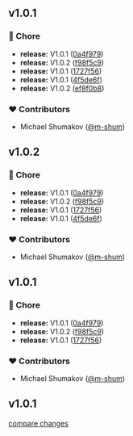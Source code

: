 
## v1.0.1


### 🏡 Chore

- **release:** V1.0.1 ([0a4f979](https://github.com/m-shum/nuxt-helper-utils/commit/0a4f979))
- **release:** V1.0.2 ([f98f5c9](https://github.com/m-shum/nuxt-helper-utils/commit/f98f5c9))
- **release:** V1.0.1 ([1727f56](https://github.com/m-shum/nuxt-helper-utils/commit/1727f56))
- **release:** V1.0.1 ([4f5de6f](https://github.com/m-shum/nuxt-helper-utils/commit/4f5de6f))
- **release:** V1.0.2 ([ef8f0b8](https://github.com/m-shum/nuxt-helper-utils/commit/ef8f0b8))

### ❤️ Contributors

- Michael Shumakov ([@m-shum](https://github.com/m-shum))

## v1.0.2


### 🏡 Chore

- **release:** V1.0.1 ([0a4f979](https://github.com/m-shum/nuxt-helper-utils/commit/0a4f979))
- **release:** V1.0.2 ([f98f5c9](https://github.com/m-shum/nuxt-helper-utils/commit/f98f5c9))
- **release:** V1.0.1 ([1727f56](https://github.com/m-shum/nuxt-helper-utils/commit/1727f56))
- **release:** V1.0.1 ([4f5de6f](https://github.com/m-shum/nuxt-helper-utils/commit/4f5de6f))

### ❤️ Contributors

- Michael Shumakov ([@m-shum](https://github.com/m-shum))

## v1.0.1


### 🏡 Chore

- **release:** V1.0.1 ([0a4f979](https://github.com/m-shum/nuxt-helper-utils/commit/0a4f979))
- **release:** V1.0.2 ([f98f5c9](https://github.com/m-shum/nuxt-helper-utils/commit/f98f5c9))
- **release:** V1.0.1 ([1727f56](https://github.com/m-shum/nuxt-helper-utils/commit/1727f56))

### ❤️ Contributors

- Michael Shumakov ([@m-shum](https://github.com/m-shum))

## v1.0.1

[compare changes](https://github.com/m-shum/nuxt-helper-utils/compare/v1.0.2...v1.0.1)

